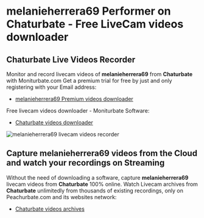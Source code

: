 # melanieherrera69 Performer on Chaturbate - Free LiveCam videos downloader

## Chaturbate Live Videos Recorder

Monitor and record livecam videos of **melanieherrera69** from **Chaturbate** with Moniturbate.com
Get a premium trial for free by just and only registering with your Email address:
* [melanieherrera69 Premium videos downloader](https://moniturbate.com/request-demo-licence-key.html)

Free livecam videos downloader - Moniturbate Software:
* [Chaturbate videos downloader](https://moniturbate.com/moniturbate-download-software.html)

![melanieherrera69 livecam videos recorder](https://peachurnet.com/templates/moniturbate-software.png)


## Capture melanieherrera69 videos from the Cloud and watch your recordings on Streaming

Without the need of downloading a software, capture **melanieherrera69** livecam videos from **Chaturbate** 100% online.
Watch Livecam archives from **Chaturbate** unlimitedly from thousands of existing recordings, only on Peachurbate.com and its websites network:
* [Chaturbate videos archives](https://peachurnet.com/)